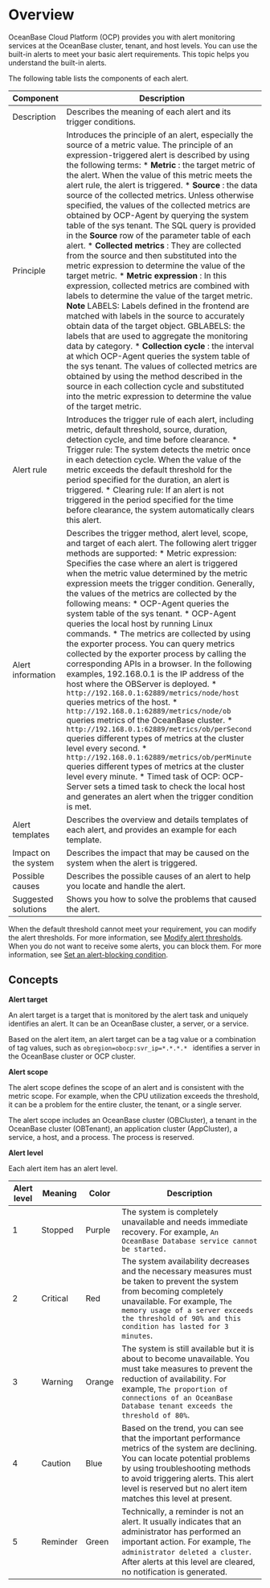 Overview 
=============================

OceanBase Cloud Platform (OCP) provides you with alert monitoring services at the OceanBase cluster, tenant, and host levels. You can use the built-in alerts to meet your basic alert requirements. This topic helps you understand the built-in alerts. 

The following table lists the components of each alert.


|      Component       |                                                                                                                                                                                                                                                                                                                                                                                                                                                                                                                                                                                                                                                                                                                                                                                                                                                                                                                                                                                                                                                                                                                            Description                                                                                                                                                                                                                                                                                                                                                                                                                                                                                                                                                                                                                                                                                                                                                                                                                                                                                                                                                                                                                                                                                                                            |
|----------------------|-------------------------------------------------------------------------------------------------------------------------------------------------------------------------------------------------------------------------------------------------------------------------------------------------------------------------------------------------------------------------------------------------------------------------------------------------------------------------------------------------------------------------------------------------------------------------------------------------------------------------------------------------------------------------------------------------------------------------------------------------------------------------------------------------------------------------------------------------------------------------------------------------------------------------------------------------------------------------------------------------------------------------------------------------------------------------------------------------------------------------------------------------------------------------------------------------------------------------------------------------------------------------------------------------------------------------------------------------------------------------------------------------------------------------------------------------------------------------------------------------------------------------------------------------------------------------------------------------------------------------------------------------------------------------------------------------------------------------------------------------------------------------------------------------------------------------------------------------------------------------------------------------------------------------------------------------------------------------------------------------------------------------------------------------------------------------------------------------------------------------------------------------------------------------------------------------------------------------------------------------------------------|
| Description          | Describes the meaning of each alert and its trigger conditions.                                                                                                                                                                                                                                                                                                                                                                                                                                                                                                                                                                                                                                                                                                                                                                                                                                                                                                                                                                                                                                                                                                                                                                                                                                                                                                                                                                                                                                                                                                                                                                                                                                                                                                                                                                                                                                                                                                                                                                                                                                                                                                                                                                                                   |
| Principle            | Introduces the principle of an alert, especially the source of a metric value.  The principle of an expression-triggered alert is described by using the following terms: * **Metric** : the target metric of the alert. When the value of this metric meets the alert rule, the alert is triggered.   * **Source** : the data source of the collected metrics. Unless otherwise specified, the values of the collected metrics are obtained by OCP-Agent by querying the system table of the sys tenant. The SQL query is provided in the **Source** row of the parameter table of each alert.   * **Collected metrics** : They are collected from the source and then substituted into the metric expression to determine the value of the target metric.   * **Metric expression** : In this expression, collected metrics are combined with labels to determine the value of the target metric.  **Note**  LABELS: Labels defined in the frontend are matched with labels in the source to accurately obtain data of the target object.  GBLABELS: the labels that are used to aggregate the monitoring data by category.   * **Collection cycle** : the interval at which OCP-Agent queries the system table of the sys tenant.    The values of collected metrics are obtained by using the method described in the source in each collection cycle and substituted into the metric expression to determine the value of the target metric.                                                                                                                                                                                                                                                                                                                                                                                                                                                                                                                                          |
| Alert rule           | Introduces the trigger rule of each alert, including metric, default threshold, source, duration, detection cycle, and time before clearance.  * Trigger rule: The system detects the metric once in each detection cycle. When the value of the metric exceeds the default threshold for the period specified for the duration, an alert is triggered.   * Clearing rule: If an alert is not triggered in the period specified for the time before clearance, the system automatically clears this alert.                                                                                                                                                                                                                                                                                                                                                                                                                                                                                                                                                                                                                                                                                                                                                                                                                                                                                                                                                                                                                                                                                                                                                                                                                                                                                                                                                                                                                                                                                                                                                                                                                                                     |
| Alert information    | Describes the trigger method, alert level, scope, and target of each alert. The following alert trigger methods are supported: * Metric expression: Specifies the case where an alert is triggered when the metric value determined by the metric expression meets the trigger condition. Generally, the values of the metrics are collected by the following means: * OCP-Agent queries the system table of the sys tenant.   * OCP-Agent queries the local host by running Linux commands.   * The metrics are collected by using the exporter process.  You can query metrics collected by the exporter process by calling the corresponding APIs in a browser. In the following examples, 192.168.0.1 is the IP address of the host where the OBServer is deployed.  * `http://192.168.0.1:62889/metrics/node/host` queries metrics of the host.   * `http://192.168.0.1:62889/metrics/node/ob` queries metrics of the OceanBase cluster.   * `http://192.168.0.1:62889/metrics/ob/perSecond` queries different types of metrics at the cluster level every second.   * `http://192.168.0.1:62889/metrics/ob/perMinute` queries different types of metrics at the cluster level every minute.       * Timed task of OCP: OCP-Server sets a timed task to check the local host and generates an alert when the trigger condition is met.    |
| Alert templates      | Describes the overview and details templates of each alert, and provides an example for each template.                                                                                                                                                                                                                                                                                                                                                                                                                                                                                                                                                                                                                                                                                                                                                                                                                                                                                                                                                                                                                                                                                                                                                                                                                                                                                                                                                                                                                                                                                                                                                                                                                                                                                                                                                                                                                                                                                                                                                                                                                                                                                                                                                            |
| Impact on the system | Describes the impact that may be caused on the system when the alert is triggered.                                                                                                                                                                                                                                                                                                                                                                                                                                                                                                                                                                                                                                                                                                                                                                                                                                                                                                                                                                                                                                                                                                                                                                                                                                                                                                                                                                                                                                                                                                                                                                                                                                                                                                                                                                                                                                                                                                                                                                                                                                                                                                                                                                                |
| Possible causes      | Describes the possible causes of an alert to help you locate and handle the alert.                                                                                                                                                                                                                                                                                                                                                                                                                                                                                                                                                                                                                                                                                                                                                                                                                                                                                                                                                                                                                                                                                                                                                                                                                                                                                                                                                                                                                                                                                                                                                                                                                                                                                                                                                                                                                                                                                                                                                                                                                                                                                                                                                                                |
| Suggested solutions  | Shows you how to solve the problems that caused the alert.                                                                                                                                                                                                                                                                                                                                                                                                                                                                                                                                                                                                                                                                                                                                                                                                                                                                                                                                                                                                                                                                                                                                                                                                                                                                                                                                                                                                                                                                                                                                                                                                                                                                                                                                                                                                                                                                                                                                                                                                                                                                                                                                                                                                        |



When the default threshold cannot meet your requirement, you can modify the alert thresholds. For more information, see [Modify alert thresholds](4.alarm-appendix/2.how-do-i-modify-the-alert-threshold.md). When you do not want to receive some alerts, you can block them. For more information, see [Set an alert-blocking condition](4.alarm-appendix/1.how-to-set-alarm-masking.md). 

**Concepts** 
---------------------------------

**Alert target** 

An alert target is a target that is monitored by the alert task and uniquely identifies an alert. It can be an OceanBase cluster, a server, or a service. 

Based on the alert item, an alert target can be a tag value or a combination of tag values, such as `obregion=obocp:svr_ip=*.*.*.* ` identifies a server in the OceanBase cluster or OCP cluster.

**Alert scope** 

The alert scope defines the scope of an alert and is consistent with the metric scope. For example, when the CPU utilization exceeds the threshold, it can be a problem for the entire cluster, the tenant, or a single server. 

The alert scope includes an OceanBase cluster (OBCluster), a tenant in the OceanBase cluster (OBTenant), an application cluster (AppCluster), a service, a host, and a process. The process is reserved. 

**Alert level** 

Each alert item has an alert level. 


| **Alert level** | **Meaning** | **Color** |                                                                                                                                 **Description**                                                                                                                                  |
|-----------------|-------------|-----------|----------------------------------------------------------------------------------------------------------------------------------------------------------------------------------------------------------------------------------------------------------------------------------|
| 1               | Stopped     | Purple    | The system is completely unavailable and needs immediate recovery. For example,  `An OceanBase Database service cannot be started.`                                                                                                                              |
| 2               | Critical    | Red       | The system availability decreases and the necessary measures must be taken to prevent the system from becoming completely unavailable. For example,  `The memory usage of a server exceeds the threshold of 90% and this condition has lasted for 3 minutes`.    |
| 3               | Warning     | Orange    | The system is still available but it is about to become unavailable. You must take measures to prevent the reduction of availability. For example,  `The proportion of connections of an OceanBase Database tenant exceeds the threshold of 80%`.                |
| 4               | Caution     | Blue      | Based on the trend, you can see that the important performance metrics of the system are declining. You can locate potential problems by using troubleshooting methods to avoid triggering alerts. This alert level is reserved but no alert item matches this level at present. |
| 5               | Reminder    | Green     | Technically, a reminder is not an alert. It usually indicates that an administrator has performed an important action. For example,  `The administrator deleted a cluster`. After alerts at this level are cleared, no notification is generated.                |



